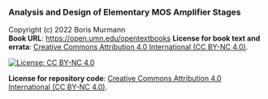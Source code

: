 ### Analysis and Design of Elementary MOS Amplifier Stages
Copyright (c) 2022 Boris Murmann  
**Book URL**: https://open.umn.edu/opentextbooks 
**License for book text and errata**: [Creative Commons Attribution 4.0 International (CC BY-NC 4.0)](https://creativecommons.org/licenses/by-nc/4.0/).  

[![License: CC BY-NC 4.0](https://img.shields.io/badge/License-CC_BY--NC_4.0-lightgrey.svg)](https://creativecommons.org/licenses/by-nc/4.0/)

**License for repository code**: [Creative Commons Attribution 4.0 International (CC BY-NC 4.0)](https://creativecommons.org/licenses/by-nc/4.0/).


